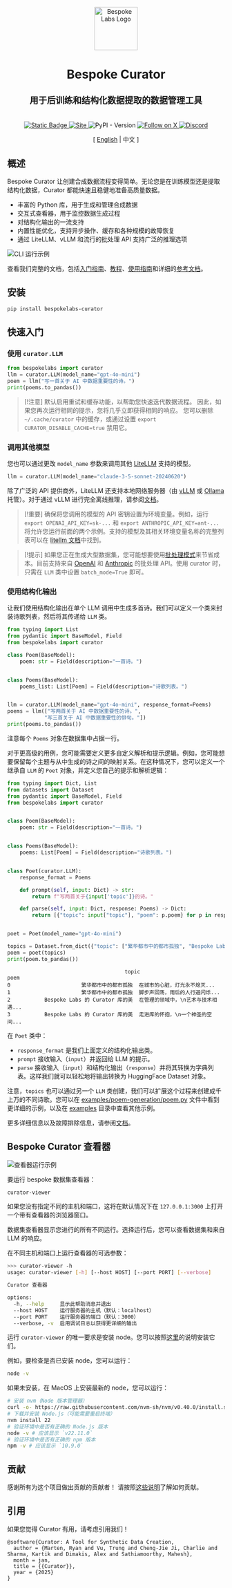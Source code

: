 <p align="center">
  <a href="https://bespokelabs.ai/" target="_blank">
    <picture>
      <source media="(prefers-color-scheme: light)" width="100px" srcset="docs/Bespoke-Labs-Logomark-Red-crop.png">
      <img alt="Bespoke Labs Logo" width="100px" src="docs/Bespoke-Labs-Logomark-Red-crop.png">
    </picture>
  </a>
</p>

<h1 align="center">Bespoke Curator</h1>
<h3 align="center" style="font-size: 20px; margin-bottom: 4px">用于后训练和结构化数据提取的数据管理工具</h3>
<br/>
<p align="center">
  <a href="https://docs.bespokelabs.ai/bespoke-curator/getting-started">
    <img alt="Static Badge" src="https://img.shields.io/badge/Docs-docs.bespokelabs.ai-blue?style=flat&link=https%3A%2F%2Fdocs.bespokelabs.ai">
  </a>
  <a href="https://bespokelabs.ai/">
    <img alt="Site" src="https://img.shields.io/badge/Site-bespokelabs.ai-blue?link=https%3A%2F%2Fbespokelabs.ai"/>
  </a>
  <img alt="PyPI - Version" src="https://img.shields.io/pypi/v/bespokelabs-curator">
  <a href="https://twitter.com/bespokelabsai">
    <img src="https://img.shields.io/twitter/follow/bespokelabsai" alt="Follow on X" />
  </a>
  <a href="https://discord.gg/KqpXvpzVBS">
    <img alt="Discord" src="https://img.shields.io/discord/1230990265867698186">
  </a>
</p>
<div align="center">
[ <a href="README.md">English</a> | 中文 ]
</div>

## 概述

Bespoke Curator 让创建合成数据流程变得简单。无论您是在训练模型还是提取结构化数据，Curator 都能快速且稳健地准备高质量数据。

* 丰富的 Python 库，用于生成和管理合成数据
* 交互式查看器，用于监控数据生成过程
* 对结构化输出的一流支持
* 内置性能优化，支持异步操作、缓存和各种规模的故障恢复
* 通过 LiteLLM、vLLM 和流行的批处理 API 支持广泛的推理选项

![CLI 运行示例](docs/curator-cli.gif)

查看我们完整的文档，包括[入门指南](https://docs.bespokelabs.ai/bespoke-curator/getting-started)、[教程](https://docs.bespokelabs.ai/bespoke-curator/tutorials)、[使用指南](https://docs.bespokelabs.ai/bespoke-curator/how-to-guides)和详细的[参考文档](https://docs.bespokelabs.ai/bespoke-curator/api-reference/llm-api-documentation)。


## 安装

```bash
pip install bespokelabs-curator
```

## 快速入门

### 使用 `curator.LLM`

```python
from bespokelabs import curator
llm = curator.LLM(model_name="gpt-4o-mini")
poem = llm("写一首关于 AI 中数据重要性的诗。")
print(poems.to_pandas())
```

> [!注意]
> 默认启用重试和缓存功能，以帮助您快速迭代数据流程。
> 因此，如果您再次运行相同的提示，您将几乎立即获得相同的响应。
> 您可以删除 `~/.cache/curator` 中的缓存，或通过设置 `export CURATOR_DISABLE_CACHE=true` 禁用它。

### 调用其他模型
您也可以通过更改 `model_name` 参数来调用其他 [LiteLLM](https://docs.litellm.ai/docs/) 支持的模型。

```python
llm = curator.LLM(model_name="claude-3-5-sonnet-20240620")
```

除了广泛的 API 提供商外，LiteLLM 还支持本地网络服务器（由 [vLLM](https://docs.bespokelabs.ai/bespoke-curator/how-to-guides/using-vllm-with-curator#online-mode-server) 或 [Ollama](https://docs.bespokelabs.ai/bespoke-curator/how-to-guides/using-ollama-with-curator) 托管）。对于通过 vLLM 进行完全离线推理，请参阅[文档](https://docs.bespokelabs.ai/bespoke-curator/how-to-guides/using-vllm-with-curator#offline-mode-local)。

> [!重要]
> 确保将您调用的模型的 API 密钥设置为环境变量。例如，运行 `export OPENAI_API_KEY=sk-...` 和 `export ANTHROPIC_API_KEY=ant-...` 将允许您运行前面的两个示例。支持的模型及其相关环境变量名称的完整列表可以在 [litellm 文档](https://docs.litellm.ai/docs/providers)中找到。

> [!提示]
> 如果您正在生成大型数据集，您可能想要使用[批处理模式](https://docs.bespokelabs.ai/bespoke-curator/tutorials/save-usdusdusd-with-batch-mode)来节省成本。目前支持来自 [OpenAI](https://platform.openai.com/docs/guides/batch) 和 [Anthropic](https://docs.anthropic.com/en/docs/build-with-claude/message-batches) 的批处理 API。使用 curator 时，只需在 `LLM` 类中设置 `batch_mode=True` 即可。

### 使用结构化输出

让我们使用结构化输出在单个 LLM 调用中生成多首诗。我们可以定义一个类来封装诗歌列表，然后将其传递给 `LLM` 类。

```python
from typing import List
from pydantic import BaseModel, Field
from bespokelabs import curator

class Poem(BaseModel):
    poem: str = Field(description="一首诗。")


class Poems(BaseModel):
    poems_list: List[Poem] = Field(description="诗歌列表。")


llm = curator.LLM(model_name="gpt-4o-mini", response_format=Poems)
poems = llm(["写两首关于 AI 中数据重要性的诗。", 
            "写三首关于 AI 中数据重要性的俳句。"])
print(poems.to_pandas())
```

注意每个 `Poems` 对象在数据集中占据一行。

对于更高级的用例，您可能需要定义更多自定义解析和提示逻辑。例如，您可能想要保留每个主题与从中生成的诗之间的映射关系。在这种情况下，您可以定义一个继承自 `LLM` 的 `Poet` 对象，并定义您自己的提示和解析逻辑：

```python
from typing import Dict, List
from datasets import Dataset
from pydantic import BaseModel, Field
from bespokelabs import curator


class Poem(BaseModel):
    poem: str = Field(description="一首诗。")


class Poems(BaseModel):
    poems: List[Poem] = Field(description="诗歌列表。")


class Poet(curator.LLM):
    response_format = Poems

    def prompt(self, input: Dict) -> str:
        return f"写两首关于{input['topic']}的诗。"

    def parse(self, input: Dict, response: Poems) -> Dict:
        return [{"topic": input["topic"], "poem": p.poem} for p in response.poems]


poet = Poet(model_name="gpt-4o-mini")

topics = Dataset.from_dict({"topic": ["繁华都市中的都市孤独", "Bespoke Labs 的 Curator 库的美"]})
poem = poet(topics)
print(poem.to_pandas())
```
```
                                      topic                                               poem
0                       繁华都市中的都市孤独  在城市的心脏，灯光永不熄灭...
1                       繁华都市中的都市孤独  脚步声回荡，雨后的人行道闪烁...
2           Bespoke Labs 的 Curator 库的美  在管理的领域中，\n艺术与技术相遇...
3           Bespoke Labs 的 Curator 库的美  走进库的怀抱，\n一个神圣的空间...
```

在 `Poet` 类中：
* `response_format` 是我们上面定义的结构化输出类。
* `prompt` 接收输入（`input`）并返回给 LLM 的提示。
* `parse` 接收输入（`input`）和结构化输出（`response`）并将其转换为字典列表。这样我们就可以轻松地将输出转换为 HuggingFace Dataset 对象。

注意，`topics` 也可以通过另一个 `LLM` 类创建，我们可以扩展这个过程来创建成千上万的不同诗歌。您可以在 [examples/poem-generation/poem.py](examples/poem-generation/poem.py) 文件中看到更详细的示例，以及在 [examples](examples) 目录中查看其他示例。

更多详细信息以及故障排除信息，请参阅[文档](https://docs.bespokelabs.ai/)。

## Bespoke Curator 查看器

![查看器运行示例](docs/curator-viewer.gif)

要运行 bespoke 数据集查看器：

```bash
curator-viewer
```

如果您没有指定不同的主机和端口，这将在默认情况下在 `127.0.0.1:3000` 上打开一个带有查看器的浏览器窗口。

数据集查看器显示您进行的所有不同运行。选择运行后，您可以查看数据集和来自 LLM 的响应。

在不同主机和端口上运行查看器的可选参数：
```bash
>>> curator-viewer -h
usage: curator-viewer [-h] [--host HOST] [--port PORT] [--verbose]

Curator 查看器

options:
  -h, --help     显示此帮助消息并退出
  --host HOST    运行服务器的主机（默认：localhost）
  --port PORT    运行服务器的端口（默认：3000）
  --verbose, -v  启用调试日志以获得更详细的输出
```

运行 `curator-viewer` 的唯一要求是安装 node。您可以按照[这里](https://nodejs.org/en/download/package-manager)的说明安装它们。

例如，要检查是否已安装 node，您可以运行：

```bash
node -v
```

如果未安装，在 MacOS 上安装最新的 node，您可以运行：

```bash
# 安装 nvm（Node 版本管理器）
curl -o- https://raw.githubusercontent.com/nvm-sh/nvm/v0.40.0/install.sh | bash
# 下载并安装 Node.js（可能需要重启终端）
nvm install 22
# 验证环境中是否有正确的 Node.js 版本
node -v # 应该显示 `v22.11.0`
# 验证环境中是否有正确的 npm 版本
npm -v # 应该显示 `10.9.0`
```

## 贡献
感谢所有为这个项目做出贡献的贡献者！
请按照[这些说明](CONTRIBUTING.md)了解如何贡献。

## 引用
如果您觉得 Curator 有用，请考虑引用我们！

```
@software{Curator: A Tool for Synthetic Data Creation,
  author = {Marten, Ryan and Vu, Trung and Cheng-Jie Ji, Charlie and Sharma, Kartik and Dimakis, Alex and Sathiamoorthy, Mahesh},
  month = jan,
  title = {{Curator}},
  year = {2025}
}
```